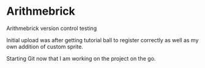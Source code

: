 # Arithmebrick
Arithmebrick version control testing

Initial upload was after getting tutorial ball to register correctly as well as my own addition of custom sprite.

Starting Git now that I am working on the project on the go. 
